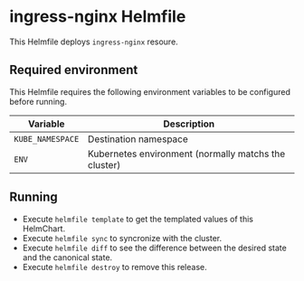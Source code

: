 # ingress-nginx Helmfile

This Helmfile deploys `ingress-nginx` resoure.

## Required environment

This Helmfile requires the following environment variables to be configured before running.

| Variable | Description |
| --- | --- |
| `KUBE_NAMESPACE` | Destination namespace |
| `ENV` | Kubernetes environment (normally matchs the cluster) |

## Running

* Execute `helmfile template` to get the templated values of this HelmChart.
* Execute `helmfile sync` to syncronize with the cluster.
* Execute `helmfile diff` to see the difference between the desired state and the canonical state.
* Execute `helmfile destroy` to remove this release.
